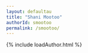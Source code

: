 ```yaml
---
layout: defaultau
title: "Shani Mootoo"
authorId: smootoo
permalink: /smootoo/
---
```

{% include loadAuthor.html %}
<script>
    $(document).ready(function(){
        showAuthorBio('{{ page.authorId }}');
   });
</script>